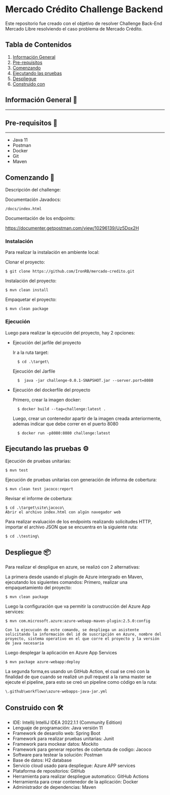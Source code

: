 # Mercado Crédito Challenge Backend
Este repositorio fue creado con el objetivo de resolver Challenge Back-End Mercado Libre resolviendo el caso problema de Mercado Crédito.

## Tabla de Contenidos
1. [Información General](#Información-General)
2. [Pre-requisitos](#Pre-requisitos)
3. [Comenzando](#Comenzando)
4. [Ejecutando las pruebas](#Ejecutando-las-pruebas)
5. [Despliegue ](#Despliegue)
6. [Construido con](#Construido-con)

## Información General 📖
***

## Pre-requisitos 🔧
***
* Java 11
* Postman
* Docker
* Git
* Maven

## Comenzando 🚀

Descripción del challenge:

    

Documentación Javadocs:
    
    /docs/index.html

Documentación de los endpoints:

https://documenter.getpostman.com/view/10296139/Uz5Dox2H

### Instalación

Para realizar la instalación en ambiente local:

Clonar el proyecto:

    $ git clone https://github.com/IronRB/mercado-credito.git

Instalación del proyecto:

    $ mvn clean install

Empaquetar el proyecto:

    $ mvn clean package

### Ejecución

Luego para realizar la ejecución del proyecto, hay 2 opciones:

* Ejecución del jarfile del proyecto

    Ir a la ruta target:

        $ cd .\target\

    Ejecución del Jarfile

        $  java -jar challenge-0.0.1-SNAPSHOT.jar --server.port=8080

* Ejecución del dockerfile del proyecto

    Primero, crear la imagen docker:

        $ docker build --tag=challenge:latest .

    Luego, crear un contenedor apartir de la imagen creada anteriormente, ademas indicar que debe correr en el puerto 8080

        $ docker run -p8080:8080 challenge:latest

## Ejecutando las pruebas ⚙️

Ejecución de pruebas unitarias:

    $ mvn test

Ejecución de pruebas unitarias con generación de informa de cobertura:

    $ mvn clean test jacoco:report

Revisar el informe de cobertura:

    $ cd .\target\site\jacoco\
    Abrir el archivo index.html con algún navegador web

Para realizar evaluación de los endpoints realizando solicitudes HTTP, importar el archivo JSON que se encuentra en la siguiente ruta:

    $ cd .\testing\


## Despliegue 📦

Para realizar el despligue en azure, se realizó con 2 alternativas:

La primera desde usando el plugin de Azure intergrado en Maven, ejecutando los siguientes comandos:
    Primero, realizar una empaquetamiento del proyecto: 

    $ mvn clean package

Luego la configuración que va permitir la construcción del Azure App services:

    $ mvn com.microsoft.azure:azure-webapp-maven-plugin:2.5.0:config

    Con la ejecucuón de este comando, se despliega un asistente solicitando la información del id de suscripción en Azure, nombre del proyecto, sistema operativo en el que corre el proyecto y la versión de java necesaria

Luego desplegar la aplicación en Azure App Services

    $ mvn package azure-webapp:deploy

La segunda forma,es usando un GitHub Action, el cual se creó con la finalidad de que cuando se realizé un pull request a la rama master se ejecute el pipeline, para esto se creó un pipeline como código en la ruta:

    \.github\workflows\azure-webapps-java-jar.yml


## Construido con 🛠️

* IDE: Intellij IntelliJ IDEA 2022.1.1 (Community Edition)
* Lenguaje de programación: Java versión 11
* Framework de desarollo web: Spring Boot
* Framework para realizar pruebas unitarias: Junit
* Framework para mockear datos: Mockito
* Framework para generar reportes de cobertuta de codigo: Jacoco
* Software para testear la solución: Postman
* Base de datos: H2 database
* Servicio cloud usado para despliegue: Azure APP services
* Plataforma de repositorios: GitHub
* Herramienta para realizar despliegue automatico: GitHub Actions
* Herramienta para crear contenedor de la aplicación: Docker
* Administrador de dependencias: Maven


